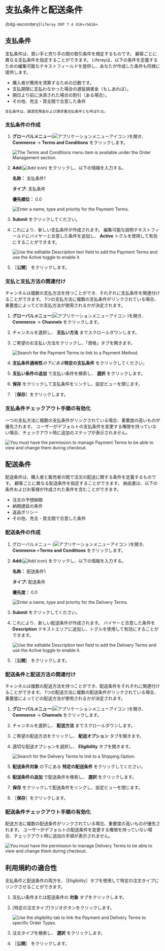 # 支払条件と配送条件

{bdg-secondary}`liferay DXP 7.4 U16+/GA16+`.

## 支払条件

支払条件は、買い手と売り手の間の取引条件を規定するものです。 顧客ごとに異なる支払条件を指定することができます。 Liferayは、以下の条件を定義するための編集可能なテキストフィールドを提供し、あなたが作成した条件も同様に提供します。

* 購入者が費用を清算するための日数です。
* 支払期限に支払わなかった場合の遅延損害金（もしあれば）。
* 期日より前に決済された場合の割引（ある場合）。
* その他、売主・買主間で合意した条件

```{note}
支払条件は、譲渡性預金および請求書支払条件とも呼ばれる。
```

### 支払条件の作成

1. **グローバルメニュー**(![アプリケーションメニューアイコン](../../images/icon-applications-menu.png) )を開き、 **Commerce** &rarr; **Terms and Conditions** をクリックします。

   ![The Terms and Conditions menu item is available under the Order Management section.](./payment-and-delivery-terms/images/01.png)

1. **Add**(![Add icon](../../images/icon-add.png)) をクリックし、以下の情報を入力する。

   **名称：** 支払条件1

   **タイプ:** 支払条件

   **優先順位：** 0.0

   ![Enter a name, type and priority for the Payment Terms.](./payment-and-delivery-terms/images/02.png)

1. **Submit** をクリックしてください。

1. これにより、新しい支払条件が作成されます。 編集可能な説明テキストフィールドにバイヤーと合意した条件を追加し、 **Active** トグルを使用して有効にすることができます。

   ![Use the editable Description text field to add the Payment Terms and use the Active toggle to enable it.](./payment-and-delivery-terms/images/03.png)

1. ［**公開**］ をクリックします。

### 支払と支払方法の関連付け

チャンネルは複数の支払方法を持つことができ、それぞれに支払条件を関連付けることができます。 1つの支払方法に複数の支払条件がリンクされている場合、重要度によってどの支払方法が使用されるかが決定されます。

1. **グローバルメニュー**(![アプリケーションメニューアイコン](../../images/icon-applications-menu.png) )を開き、 **Commerce** &rarr; **Channels** をクリックします。

1. チャンネルを選択し、 **支払い方法** までスクロールダウンします。

1. ご希望のお支払い方法をクリックし、「資格」タブを開きます。

   ![Search for the Payment Terms to link to a Payment Method.](./payment-and-delivery-terms/images/04.png)

1. **支払条件適格性***の下にある***特定の支払条件** をクリックしてください。

1. **支払い条件の追加** で支払い条件を検索し、 **選択** をクリックします。

1. **保存** をクリックして支払条件をリンクし、設定ビューを閉じます。

1. ［**保存**］をクリックします。

### 支払条件チェックアウト手順の有効化

一つの支払方法に複数の支払条件がリンクされている場合、重要度の高いものが優先されます。 ユーザーがデフォルトの支払条件を変更する権限を持っていない場合、チェックアウト時に追加のステップが表示されません。

![You must have the permission to manage Payment Terms to be able to view and change them during checkout.](./payment-and-delivery-terms/images/05.png)

## 配送条件

配送条件は、購入者と販売者の間で注文の配送に関する条件を定義するものです。 顧客ごとに異なる配送条件を指定することができます。 納品書は、以下の条件およびお客様が作成された条件を含むことができます。

* 注文の予想納期
* 納期遅延の条件
* 返品ポリシー
* その他、売主・買主間で合意した条件

### 配送条件の作成

1. グローバルメニュー (![アプリケーションメニューアイコン](../../images/icon-applications-menu.png) )を開き、**Commerce**&rarr;**Terms and Conditions** をクリックします。

1. **Add**(![Add icon](../../images/icon-add.png)) をクリックし、以下の情報を入力する。

   **名称：** 配送条件1

   **タイプ:** 配送条件

   **優先度：** 0.0

   ![Enter a name, type and priority for the Delivery Terms.](./payment-and-delivery-terms/images/06.png)

1. **Submit** をクリックしてください。

1. これにより、新しい配送条件が作成されます。 バイヤーと合意した条件を **Description** テキストエリアに追加し、トグルを使用して有効にすることができます。

   ![Use the editable Description text field to add the Delivery Terms and use the Active toggle to enable it.](./payment-and-delivery-terms/images/07.png)

1. ［**公開**］ をクリックします。

### 配送条件と配送方法の関連付け

チャンネルは複数の配送方法を持つことができ、配送条件をそれぞれに関連付けることができます。 1つの配送方法に複数の配送条件がリンクされている場合、重要度によってどの配送方法が使用されるかが決定されます。

1. **グローバルメニュー**(![アプリケーションメニューアイコン](../../images/icon-applications-menu.png) )を開き、 **Commerce** &rarr; **Channels** をクリックします。

1. チャンネルを選択し、 **配送方法** までスクロールダウンします。

1. ご希望の配送方法をクリックし、 **配送オプション** タブを開きます。

1. 適切な配送オプションを選択し、 **Eligibility** タブを開きます。

   ![Search for the Delivery Terms to link to a Shipping Option.](./payment-and-delivery-terms/images/08.png)

1. **配送条件対象** の下にある **特定の配送条件** をクリックしてください。

1. **配送条件の追加** で配送条件を検索し、 **選択** をクリックします。

1. **保存** をクリックして配送条件をリンクし、設定ビューを閉じます。

1. ［**保存**］をクリックします。

### 配送条件チェックアウト手順の有効化

配送方法に複数の配送条件がリンクされている場合、重要度の高いものが優先されます。 ユーザーがデフォルトの配送条件を変更する権限を持っていない場合、チェックアウト時に追加の手順が表示されません。

![You must have the permission to manage Delivery Terms to be able to view and change them during checkout.](./payment-and-delivery-terms/images/09.png)

## 利用規約の適合性

支払条件と配送条件の両方を、［Eligibility］タブを使用して特定の注文タイプにリンクさせることができます。

1. 支払い条件または配送条件の **対象** タブをクリックします。

1. [特定の注文タイプ]ラジオボタンをクリックします。

   ![Use the eligibility tab to link the Payment and Delivery Terms to specific Order Types.](./payment-and-delivery-terms/images/10.png)

1. 注文タイプを検索し、 **選択** をクリックします。

1. ［**公開**］ をクリックします。
